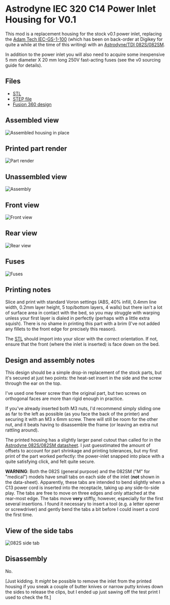 # Astrodyne IEC 320 C14 Power Inlet Housing for V0.1

This mod is a replacement housing for the stock v0.1 power inlet, replacing the
[Adam Tech
IEC-GS-1-100](https://www.digikey.com/en/products/detail/adam-tech/IEC-GS-1-100/9831135)
(which has been on back-order at Digikey for quite a while at the time of this
writing) with an [Astrodyne/TDI
082S/082SM](https://www.mouser.com/ProductDetail/Astrodyne-TDI/082S0150000?qs=eP2BKZSCXI7jG836kH3rhw%3D%3D).

In addition to the power inlet you will also need to acquire some inexpensive 5
mm diameter X 20 mm long 250V fast-acting fuses (see the v0 sourcing guide for details).

## Files

- [STL](./STLs/astrodyne-inlet.stl)
- [STEP file](./CAD/power-inlet-astrodyne.step)
- [Fusion 360 design](./CAD/power-inlet-astrodyne.f3d)
## Assembled view

![Assembled housing in place](./images/in-situ.jpg)

## Printed part render

![Part render](./images/power-inlet-astrodyne.png)

## Unassembled view

![Assembly](./images/disassembled.jpg)

## Front view

![Front view](./images/front-view.jpg)

## Rear view

![Rear view](./images/rear-view.jpg)

## Fuses

![Fuses](./images/fuses.jpg)
## Printing notes

Slice and print with standard Voron settings (ABS, 40% infill, 0.4mm line width,
0.2mm layer height, 5 top/bottom layers, 4 walls) but there isn't a lot of
surface area in contact with the bed, so you may struggle with warping unless
your first layer is dialed in perfectly (perhaps with a little extra squish).
There is no shame in printing this part with a brim (I've not added any fillets
to the front edge for precisely this reason).

The [STL](./STLs/astrodyne-inlet.stl) should import into your slicer with the
correct orientation. If not, ensure that the front (where the inlet is inserted)
is face down on the bed.

## Design and assembly notes

This design should be a simple drop-in replacement of the stock parts, but it's
secured at just two points: the heat-set insert in the side and the screw
through the ear on the top. 

I've used one fewer screw than the original part, but two screws on
orthogonal faces are more than rigid enough in practice.

If you've already inserted both M3 nuts, I'd recommend simply sliding one as far
to the left as possible (as you face the back of the printer) and securing it
with an M3 x 6mm screw. There will still be room for the other nut, and it beats
having to disassemble the frame (or leaving an extra nut rattling around).

The printed housing has a slightly larger panel cutout than called for in the
[Astrodyne 082S/082SM
datasheet](https://www.mouser.com/ProductDetail/astrodyne-tdi/082sm0150000/?qs=eP2BKZSCXI4KQZVxn1eqpw%3D%3D).
I just guesstimated the amount of offsets to account for part shrinkage and
printing tolerances, but my first print of the part worked perfectly: the
power-inlet snapped into place with a quite satisfying click, and felt quite
secure.

**WARNING**: Both the 082S (general purpose) and the 082SM ("M" for "medical")
models have small tabs on each side of
the inlet (**not** shown in the data-sheet). Apparently, these tabs are intended
to bend slightly when a C13 power cord is inserted
into the receptacle, taking up any side-to-side play. The tabs are
free to move on three edges and only attached at the rear-most edge. The tabs move
**very** stiffly, however, especially for the first several insertions. I found it
necessary to insert a tool (e.g. a letter opener or screwdriver) and gently bend
the tabs a bit before I could insert a cord the first time.

## View of the side tabs

![082S side tab](./images/082SM-tabs.jpg)

## Disassembly

No.

[Just kidding. It _might_ be possible to remove the inlet from the printed
housing if you sneak a couple of butter knives or narrow putty knives down the
sides to release the clips, but I ended up just sawing off the test print I used
to check the fit.]

